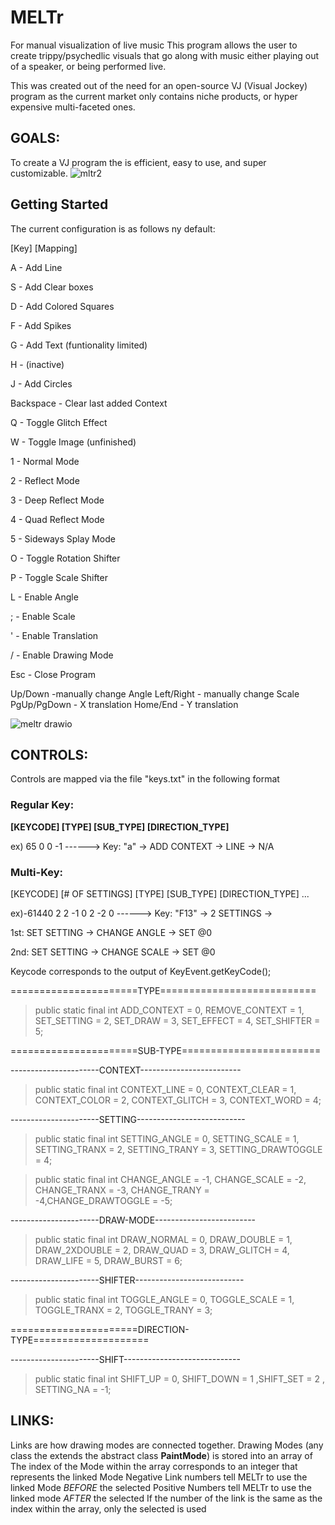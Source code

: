 # MELTr
For manual visualization of live music
This program allows the user to create trippy/psychedlic visuals that go along with music either playing out of a speaker, or being performed live. 

This was created out of the need for an open-source VJ (Visual Jockey) program as the current market only contains niche products, or hyper expensive multi-faceted ones.

## GOALS:
To create a VJ program the is efficient, easy to use, and super customizable. 
![mltr2](https://github.com/b-s-l-s-k/MELTr/assets/146375342/a294c84c-c3a7-4440-8e63-8c11a0d4961b)

## Getting Started 
The current configuration is as follows ny default:

[Key] [Mapping]

A - Add Line 

S - Add Clear boxes

D - Add Colored Squares

F - Add Spikes

G - Add Text (funtionality limited)

H - (inactive)

J - Add Circles

Backspace - Clear last added Context

Q - Toggle Glitch Effect

W - Toggle Image (unfinished)

1 - Normal Mode

2 - Reflect Mode

3 - Deep Reflect Mode

4 - Quad Reflect Mode

5 - Sideways Splay Mode


O - Toggle Rotation Shifter

P - Toggle Scale Shifter

L - Enable Angle

; - Enable Scale

' - Enable Translation

/ - Enable Drawing Mode

Esc - Close Program 

Up/Down -manually change Angle
Left/Right - manually change Scale
PgUp/PgDown - X translation 
Home/End - Y translation 


![meltr drawio](https://github.com/b-s-l-s-k/MELTr/assets/146375342/5830e167-cb32-4cd7-b180-4350537f3cb2)

## CONTROLS:
Controls are mapped via the file "keys.txt" in the following format

### Regular Key:
**[KEYCODE] [TYPE] [SUB_TYPE] [DIRECTION_TYPE]**

  ex) 65 0 0 -1             ------> Key: "a" -> ADD CONTEXT -> LINE -> N/A
  
### Multi-Key:

[KEYCODE] [# OF SETTINGS] [TYPE] [SUB_TYPE] [DIRECTION_TYPE] ...

  ex)-61440 2 2 -1 0 2 -2 0 ------> Key: "F13" -> 2 SETTINGS -> 
  
  1st: SET SETTING -> CHANGE ANGLE -> SET @0
    
  2nd: SET SETTING -> CHANGE SCALE -> SET @0
    

    
Keycode corresponds to the output of KeyEvent.getKeyCode();

======================TYPE===========================

> public static final int ADD_CONTEXT = 0, REMOVE_CONTEXT = 1, SET_SETTING = 2, SET_DRAW = 3, SET_EFFECT = 4, SET_SHIFTER = 5;


 
======================SUB-TYPE========================

----------------------CONTEXT-------------------------

> public static final int CONTEXT_LINE = 0,  CONTEXT_CLEAR = 1,  CONTEXT_COLOR = 2,  CONTEXT_GLITCH = 3, CONTEXT_WORD = 4;

----------------------SETTING---------------------------

> public static final int SETTING_ANGLE = 0, SETTING_SCALE = 1, SETTING_TRANX = 2, SETTING_TRANY = 3, SETTING_DRAWTOGGLE = 4;

> public static final int CHANGE_ANGLE = -1, CHANGE_SCALE = -2, CHANGE_TRANX = -3, CHANGE_TRANY = -4,CHANGE_DRAWTOGGLE = -5;

----------------------DRAW-MODE-------------------------

> public static final int DRAW_NORMAL = 0, DRAW_DOUBLE = 1, DRAW_2XDOUBLE = 2, DRAW_QUAD = 3, DRAW_GLITCH = 4, DRAW_LIFE = 5, DRAW_BURST = 6;

----------------------SHIFTER---------------------------

> public static final int TOGGLE_ANGLE = 0, TOGGLE_SCALE = 1, TOGGLE_TRANX = 2, TOGGLE_TRANY = 3;


 
======================DIRECTION-TYPE====================

----------------------SHIFT-----------------------------

> public static final int SHIFT_UP = 0, SHIFT_DOWN = 1 ,SHIFT_SET = 2      ,      SETTING_NA = -1;



## LINKS:
Links are how drawing modes are connected together. 
Drawing Modes (any class the extends the abstract class **PaintMode**) is stored into an array of <PaintMode>
The index of the Mode within the array corresponds to an integer that represents the linked Mode
Negative Link numbers tell MELTr to use the linked Mode _BEFORE_ the selected
Positive Numbers tell MELTr to use the linked mode _AFTER_ the selected
If the number of the link is the same as the index within the array, only the selected is used
